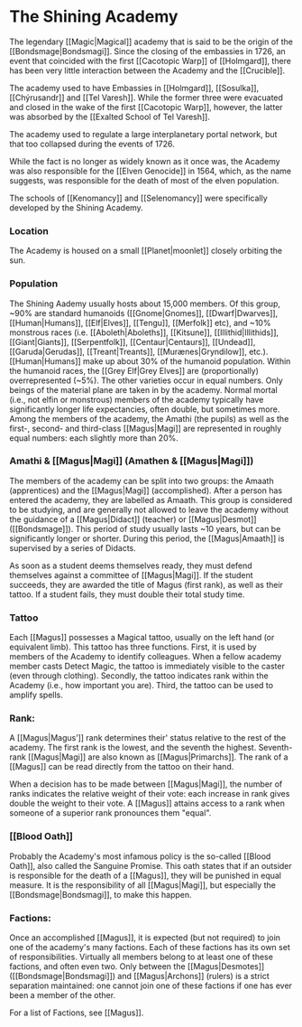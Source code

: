 # The Shining Academy
The legendary [[Magic|Magical]] academy that is said to be the origin of the [[Bondsmage|Bondsmagi]]. Since the closing of the embassies in 1726, an event that coincided with the first [[Cacotopic Warp]] of [[Holmgard]], there has been very little interaction between the Academy and the [[Crucible]]. 

The academy used to have Embassies in [[Holmgard]], [[Sosulka]], [[Chýrusandr]] and [[Tel Varesh]]. While the former three were evacuated and closed in the wake of the first [[Cacotopic Warp]], however, the latter was absorbed by the [[Exalted School of Tel Varesh]].

The academy used to regulate a large interplanetary portal network, but that too collapsed during the events of 1726.

While the fact is no longer as widely known as it once was, the Academy was also responsible for the [[Elven Genocide]] in 1564, which, as the name suggests, was responsible for the death of most of the elven population.

The schools of [[Kenomancy]] and [[Selenomancy]] were specifically developed by the Shining Academy.

### Location
The Academy is housed on a small [[Planet|moonlet]] closely orbiting the sun.

### Population

The Shining Aademy usually hosts about 15,000 members. Of this group, ~90% are standard humanoids ([[Gnome|Gnomes]], [[Dwarf|Dwarves]], [[Human|Humans]], [[Elf|Elves]], [[Tengu]], [[Merfolk]] etc), and ~10% monstrous races (i.e. [[Aboleth|Aboleths]], [[Kitsune]], [[Illithid|Illithids]], [[Giant|Giants]], [[Serpentfolk]], [[Centaur|Centaurs]], [[Undead]], [[Garuda|Gerudas]], [[Treant|Treants]], [[Murænes|Gryndilow]], etc.). [[Human|Humans]] make up about 30% of the humanoid population. Within the humanoid races, the [[Grey Elf|Grey Elves]] are (proportionally) overrepresented (~5%). The other varieties occur in equal numbers. Only beings of the material plane are taken in by the academy. Normal mortal (i.e., not elfin or monstrous) members of the academy typically have significantly longer life expectancies, often double, but sometimes more. Among the members of the academy, the Amathi (the pupils) as well as the first-, second- and third-class [[Magus|Magi]] are represented in roughly equal numbers: each slightly more than 20%.

### Amathi & [[Magus|Magi]] (Amathen & [[Magus|Magi]])
The members of the academy can be split into two groups: the Amaath (apprentices) and the [[Magus|Magi]] (accomplished). After a person has entered the academy, they are labelled as Amaath. This group is considered to be studying, and are generally not allowed to leave the academy without the guidance of a [[Magus|Didact]] (teacher) or [[Magus|Desmot]] ([[Bondsmage]]). This period of study usually lasts ~10 years, but can be significantly longer or shorter. During this period, the [[Magus|Amaath]] is supervised by a series of Didacts.

As soon as a student deems themselves ready, they must defend themselves against a committee of [[Magus|Magi]]. If the student succeeds, they are awarded the title of Magus (first rank), as well as their tattoo. If a student fails, they must double their total study time.

### Tattoo
Each [[Magus]] possesses a Magical tattoo, usually on the left hand (or equivalent limb). This tattoo has three functions. First, it is used by members of the Academy to identify colleagues. When a fellow academy member casts Detect Magic, the tattoo is immediately visible to the caster (even through clothing). Secondly, the tattoo indicates rank within the Academy (i.e., how important you are). Third, the tattoo can be used to amplify spells.


### Rank:
A [[Magus|Magus’]] rank determines their' status relative to the rest of the academy. The first rank is the lowest, and the seventh the highest. Seventh-rank [[Magus|Magi]] are also known as [[Magus|Primarchs]]. The rank of a [[Magus]] can be read directly from the tattoo on their hand.

When a decision has to be made between [[Magus|Magi]], the number of ranks indicates the relative weight of their vote: each increase in rank gives double the weight to their vote. A [[Magus]] attains access to a rank when someone of a superior rank pronounces them "equal".

 
### [[Blood Oath]]
Probably the Academy's most infamous policy is the so-called [[Blood Oath]], also called the Sanguine Promise. This oath states that if an outsider is responsible for the death of a [[Magus]], they will be punished in equal measure. It is the responsibility of all [[Magus|Magi]], but especially the [[Bondsmage|Bondsmagi]], to make this happen.

###  Factions:
Once an accomplished [[Magus]], it is expected (but not required) to join one of the academy's many factions. Each of these factions has its own set of responsibilities. Virtually all members belong to at least one of these factions, and often even two. Only between the [[Magus|Desmotes]] ([[Bondsmage|Bondsmagi]]) and [[Magus|Archons]] (rulers) is a strict separation maintained: one cannot join one of these factions if one has ever been a member of the other.

For a list of Factions, see [[Magus]].